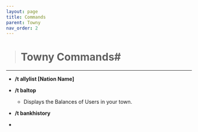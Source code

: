 ```yaml
---
layout: page
title: Commands
parent: Towny
nav_order: 2
---
```


> # Towny Commands#

---

 - **/t allylist [Nation Name]**
   
 - **/t baltop**
 
   - Displays the Balances of Users in your town.

 - **/t bankhistory**

-
